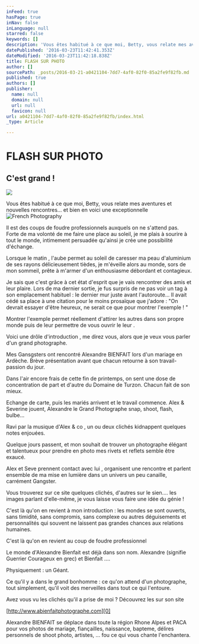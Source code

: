 ```yaml
---
inFeed: true
hasPage: true
inNav: false
inLanguage: null
starred: false
keywords: []
description: 'Vous êtes habitué à ce que moi, Betty, vous relate mes aventures et nouvelles rencontres… et bien en voici une exceptionnelle'
datePublished: '2016-03-23T11:42:41.353Z'
dateModified: '2016-03-23T11:42:18.838Z'
title: FLASH SUR PHOTO
author: []
sourcePath: _posts/2016-03-21-a0421104-7dd7-4af0-82f0-85a2fe9f82fb.md
published: true
authors: []
publisher:
  name: null
  domain: null
  url: null
  favicon: null
url: a0421104-7dd7-4af0-82f0-85a2fe9f82fb/index.html
_type: Article

---
```

# FLASH SUR PHOTO

## C'est grand !
![](https://the-grid-user-content.s3-us-west-2.amazonaws.com/9007d89a-30e2-4033-ad75-51085e5b20d6.png)

Vous êtes habitué à ce que moi, Betty, vous relate mes aventures et nouvelles rencontres... et bien en voici une exceptionnelle
![French Photography](https://the-grid-user-content.s3-us-west-2.amazonaws.com/52cc5ef8-6aed-485a-98e2-9c77d38e21bd.jpg)

Il est des coups de foudre professionnels auxquels on ne s'attend pas. Forte de ma volonté de me faire une place au soleil, je me plais à sourire à tout le monde, intimement persuadée qu'ainsi je crée une possibilité d'échange.

Lorsque le matin , l'aube  permet au soleil de caresser ma peau d'aluminium de ses rayons délicieusement tièdes, je m'éveille alors au monde, sors de mon sommeil, prête à m'armer d'un enthousiasme débordant et contagieux. 

Je sais que c'est grâce à cet état d'esprit que je vais rencontrer des amis et leur plaire. Lors de ma dernier sortie, je fus surpris de ne pas voir un tag à son emplacement habituel : le dernier mur juste avant l'autoroute... Il avait cédé sa place à une citation pour le moins prosaïque que j'adore : "On devrait essayer d'être heureux, ne serait ce que pour montrer l'exemple ! " 

Montrer l'exemple permet réellement d'attirer les autres dans son propre monde puis de leur permettre de vous ouvrir  le leur .

Voici une drôle d'introduction , me direz vous, alors que je veux vous parler d'un grand photographe.

Mes Gansgsters ont rencontré Alexandre BIENFAIT lors d'un mariage en Ardèche. Brève présentation avant que chacun retourne à son travail-passion du jour. 

Dans l'air encore frais de cette fin de printemps, on sent une dose de concentration de part et d'autre du Domaine de Turzon. Chacun fait de son mieux.

Echange de carte, puis les mariés arrivent et le travail commence. Alex & Severine jouent, Alexandre le Grand Photographe snap, shoot, flash, bulbe...

Ravi par la musique d'Alex & co , un ou deux clichés kidnappent quelques notes enjouées.

Quelque jours passent, et mon souhait de trouver un photographe élégant et talentueux pour prendre en photo mes rivets et reflets semble être exaucé.

Alex et Seve prennent contact avec lui , organisent une rencontre et parlent ensemble de ma mise en lumière dans un univers un peu canaille, carrément Gangster.

Vous trouverez sur ce site quelques clichés, d'autres sur le sien.... les images parlant d'elle-même, je vous laisse vous faire une idée du génie !

C'est là qu'on en revient à mon introduction : les mondes se sont ouverts, sans timidité, sans compromis, sans complexe ou autres déguisements et personnalités qui souvent ne laissent pas grandes chances aux relations humaines.

C'est là qu'on en revient au coup de foudre professionnel

Le monde d'Alexandre Bienfait est déjà dans son nom. Alexandre (signifie Guerrier Courageux en grec) et Bienfait ....

Physiquement : un Géant.

Ce qu'il y a dans le grand bonhomme : ce qu'on attend d'un photographe, tout simplement,  qu'il voit des merveilles dans tout ce qui l'entoure.

Avez vous vu les clichés qu'il a prise de moi ? Découvrez les sur son site

[http://www.abienfaitphotographe.com][0]

Alexandre BIENFAIT se déplace dans toute la région Rhone Alpes et PACA pour vos photos de mariage, fiançailles, naissance, bapteme, délires personnels de shoot photo, artistes, ... fou ce qui vous chante l'enchantera.

[0]: http://www.abienfaitphotographe.com/